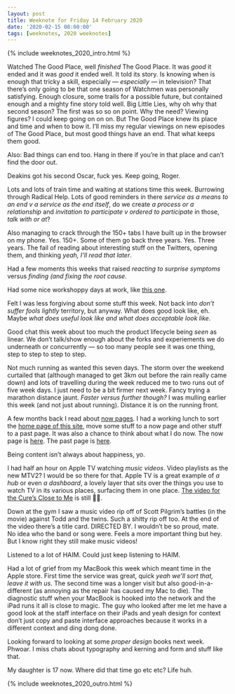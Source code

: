 ```yaml
---
layout: post
title: Weeknote for Friday 14 February 2020
date: '2020-02-15 08:00:00'
tags: [weeknotes, 2020 weeknotes]
---
```

{% include weeknotes_2020_intro.html %}

Watched The Good Place, well _finished_ The Good Place. It was _good_ it ended and it was _good_ it ended well. It told its story. Is knowing when is enough that tricky a skill, especially — _especially_ — in television? That there’s only going to be that one season of Watchmen was personally satisfying. Enough closure, some trails for a possible future, but contained enough and a mighty fine story told well. Big Little Lies, why oh why that second season? The first was so so on point. Why the need? Viewing figures? I could keep going on on on. But The Good Place knew its place and time and when to bow it. I’ll miss my regular viewings on new episodes of The Good Place, but most good things have an end. That what keeps them good.

Also: Bad things can end too. Hang in there if you’re in that place and can’t find the door out.

Deakins got his second Oscar, fuck yes. Keep going, Roger.
 
Lots and lots of train time and waiting at stations time this week. Burrowing through Radical Help. Lots of good reminders in there _service as a means to an end v a service as the end itself_, do we create _a process or a relationship_ and _invitation to participate v ordered to participate_ in those, _talk with or at_? 

Also managing to crack through the 150+ tabs I have built up in the browser on my phone. Yes. 150+. Some of them go back three years. Yes. Three years. The fail of reading about interesting stuff on the Twitters, opening them, and thinking _yeah, I’ll read that later_.

Had a few moments this weeks that raised _reacting to surprise symptoms_ versus _finding (and fixing the root cause_.

Had some nice workshoppy days at work, like [this one](https://www.linkedin.com/feed/update/urn:li:activity:6634042528842821632/).

Felt I was less forgiving about some stuff this week. Not back into _don’t suffer fools lightly_ territory, but anyway. What does good look like, eh. Maybe _what does useful look like and what does acceptable look like_.

Good chat this week about too much the product lifecycle being _seen_ as linear. We don’t talk/show enough about the forks and experiements we do underneath or concurrently — so too many people see it was one thing, step to step to step to step.

Not much running as wanted this seven days. The storm over the weekend curtailed that (although managed to get 3km out before the rain really came down) and lots of travelling during the week reduced me to two runs out of five week days. I just need to be a bit firmer next week. Fancy trying a marathon distance jaunt. _Faster versus further though?_ I was mulling earlier this week (and not just about running). Distance it is on the running front.

A few months back I read about [now pages](https://sivers.org/nowff). I had a working lunch to sort the [home page of this site](/), move some stuff to a now page and other stuff to a past page. It was also a chance to think about what I do now. The now page is [here](/now). The past page is [here](/past).

Being content isn’t always about happiness, yo.

I had half an hour on Apple TV watching _music videos_. Video playlists as the new MTV2? I would be so there for that. Apple TV is a great example of _a hub_ or even _a dashboard_, a lovely layer that sits over the things you use to watch TV in its various places, surfacing them in one place. [The video for the Cure’s Close to Me](https://youtu.be/BjvfIJstWeg) is still 👌🏼.

Down at the gym I saw a music video rip off of Scott Pilgrim’s battles (in the movie) against Todd and the twins. Such a shitty rip off too. At the end of the video there’s a title card. DIRECTED BY. I wouldn’t be so proud, mate. No idea who the band or song were. Feels a more important thing but hey. But I know right they still make music videos!

Listened to a lot of HAIM. Could just keep listening to HAIM.

Had a lot of grief from my MacBook this week which meant time in the Apple store. First time the service was great, quick _yeah we’ll sort that, leave it with us_. The second time was a longer visit but also good-in-a-different (as annoying as the repair has caused my Mac to die). The diagnostic stuff when your MacBook is hooked into the network and the iPad runs it all is close to magic. The guy who looked after me let me have a good look at the staff interface on their iPads and yeah design for context don’t just copy and paste interface approaches because it works in a different context and ding dong done.

Looking forward to looking at some _proper design_ books next week. Phwoar. I miss chats about typography and kerning and form and stuff like that.

My daughter is 17 now. Where did that time go etc etc? Life huh.

{% include weeknotes_2020_outro.html %}
